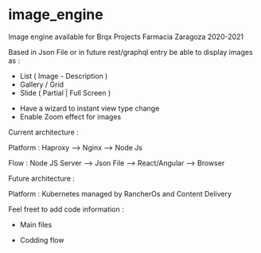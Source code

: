 # image_engine
Image engine available for Brqx Projects
Farmacia Zaragoza 2020-2021

Based in Json File or in future rest/graphql entry be able to display images as : 

- List ( Image - Description ) 
- Gallery / Grid
- Slide ( Partial | Full Screen ) 

+ Have a wizard to instant view type change
+ Enable Zoom effect for images

Current architecture : 

Platform : Haproxy --> Nginx --> Node Js

Flow     : Node JS Server --> Json File --> React/Angular --> Browser

Future architecture  : 

Platform : Kubernetes managed by RancherOs and Content Delivery


Feel freet to add code information :

+ Main files


+ Codding flow



